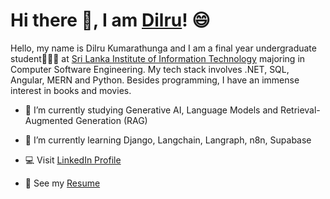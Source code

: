 # Hi there 👋, I am [Dilru]()! 😄

Hello, my name is Dilru Kumarathunga and I am a final year undergraduate student👩🏽‍🎓 at [Sri Lanka Institute of Information Technology](https://www.sliit.lk/) majoring in Computer Software Engineering. My tech stack involves .NET, SQL, Angular, MERN and Python. Besides programming, I have an immense interest in books and movies.

- 🔭 I’m currently studying Generative AI, Language Models and Retrieval-Augmented Generation (RAG)
  
- 🌱 I’m currently learning Django, Langchain, Langraph, n8n, Supabase
  
- 💻 Visit [LinkedIn Profile](https://www.linkedin.com/in/dilru-kumarathunga/)
- 📄 See my [Resume](https://www.linkedin.com/in/dilru-kumarathunga/)
